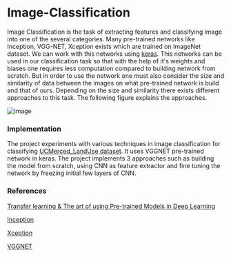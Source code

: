 # Image-Classification

Image Classification is the task of extracting features and classifying image into one of the several categories. Many pre-trained networks like Inception, VGG-NET, Xception exists which are trained on ImageNet dataset. We can work with this networks using [keras](https://www.pyimagesearch.com/2017/03/20/imagenet-vggnet-resnet-inception-xception-keras/). This networks can be used in our classification task so that with the help of it's weights and biases one requires less computation compared to building network from scratch. But in order to use the network one must also consider the size and similarity of data between the images on what pre-trained network is build and that of ours. Depending on the size and similarity there exists different approaches to this task. The following figure explains the approaches.

![image](https://user-images.githubusercontent.com/20052459/45668768-9f9aff80-bb3b-11e8-84b8-2a499ac0c87c.png)

### Implementation

The project experiments with various techniques in image classification for classifying [UCMerced_LandUse dataset](http://weegee.vision.ucmerced.edu/datasets/landuse.html). It uses VGGNET pre-trained network in keras. The project implements 3 approaches such as building the model from scratch, using CNN as feature extractor and fine tuning the network by freezing initial few layers of CNN.

### References
[Transfer learning & The art of using Pre-trained Models in Deep Learning](https://www.analyticsvidhya.com/blog/2017/06/transfer-learning-the-art-of-fine-tuning-a-pre-trained-model/)

[Inception](https://towardsdatascience.com/a-simple-guide-to-the-versions-of-the-inception-network-7fc52b863202)

[Xception](https://www.kdnuggets.com/2017/08/intuitive-guide-deep-network-architectures.html/2)

[VGGNET](https://machinelearningmastery.com/use-pre-trained-vgg-model-classify-objects-photographs/)
